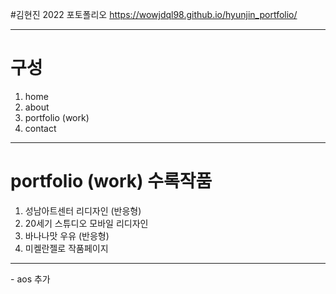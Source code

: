 #김현진 2022 포토폴리오
https://wowjdql98.github.io/hyunjin_portfolio/
<hr>

# 구성
1. home
2. about
3. portfolio (work)
4. contact

<hr>

# portfolio (work) 수록작품
1. 성남아트센터 리디자인 (반응형)
2. 20세기 스튜디오 모바일 리디자인
3. 바나나맛 우유 (반응형)
4. 미켈란젤로 작품페이지

<hr>
- aos 추가
